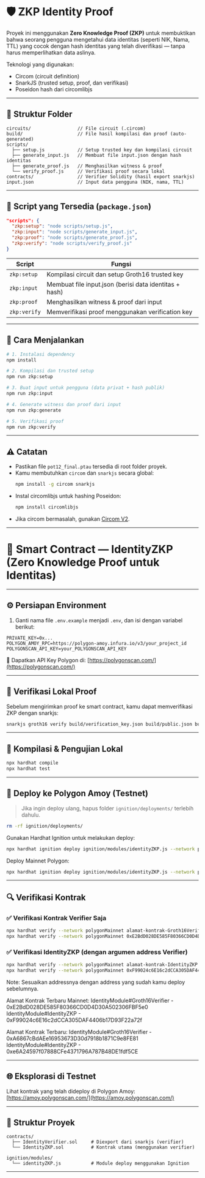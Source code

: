 
# 🛡️ ZKP Identity Proof

Proyek ini menggunakan **Zero Knowledge Proof (ZKP)** untuk membuktikan bahwa seorang pengguna mengetahui data identitas (seperti NIK, Nama, TTL) yang cocok dengan hash identitas yang telah diverifikasi — tanpa harus memperlihatkan data aslinya.

Teknologi yang digunakan:
- Circom (circuit definition)
- SnarkJS (trusted setup, proof, dan verifikasi)
- Poseidon hash dari circomlibjs

---

## 📁 Struktur Folder

```
circuits/                 // File circuit (.circom)
build/                    // File hasil kompilasi dan proof (auto-generated)
scripts/
  ├── setup.js            // Setup trusted key dan kompilasi circuit
  ├── generate_input.js   // Membuat file input.json dengan hash identitas
  ├── generate_proof.js   // Menghasilkan witness & proof
  └── verify_proof.js     // Verifikasi proof secara lokal
contracts/                // Verifier Solidity (hasil export snarkjs)
input.json                // Input data pengguna (NIK, nama, TTL)
```

---

## 📜 Script yang Tersedia (`package.json`)

```json
"scripts": {
  "zkp:setup": "node scripts/setup.js",
  "zkp:input": "node scripts/generate_input.js",
  "zkp:proof": "node scripts/generate_proof.js",
  "zkp:verify": "node scripts/verify_proof.js"
}
```

| Script | Fungsi |
|--------|--------|
| `zkp:setup` | Kompilasi circuit dan setup Groth16 trusted key |
| `zkp:input` | Membuat file input.json (berisi data identitas + hash) |
| `zkp:proof` | Menghasilkan witness & proof dari input |
| `zkp:verify` | Memverifikasi proof menggunakan verification key |

---

## 🚀 Cara Menjalankan

```bash
# 1. Instalasi dependency
npm install

# 2. Kompilasi dan trusted setup
npm run zkp:setup

# 3. Buat input untuk pengguna (data privat + hash publik)
npm run zkp:input

# 4. Generate witness dan proof dari input
npm run zkp:generate

# 5. Verifikasi proof
npm run zkp:verify
```

---

## ⚠️ Catatan
- Pastikan file `pot12_final.ptau` tersedia di root folder proyek.
- Kamu membutuhkan `circom` dan `snarkjs` secara global:
  ```bash
  npm install -g circom snarkjs
  ```
- Instal circomlibjs untuk hashing Poseidon:
  ```bash
  npm install circomlibjs
  ```
- Jika circom bermasalah, gunakan [Circom V2](https://docs.circom.io/getting-started/installation/#installing-circom).

---


# 🧾 Smart Contract — IdentityZKP (Zero Knowledge Proof untuk Identitas)
---

## ⚙️ Persiapan Environment

1. Ganti nama file `.env.example` menjadi `.env`, dan isi dengan variabel berikut:

```
PRIVATE_KEY=0x...
POLYGON_AMOY_RPC=https://polygon-amoy.infura.io/v3/your_project_id
POLYGONSCAN_API_KEY=your_POLYGONSCAN_API_KEY
```
📎 Dapatkan API Key Polygon di: [https://polygonscan.com/](https://polygonscan.com/)

---

## 🔎 Verifikasi Lokal Proof

Sebelum mengirimkan proof ke smart contract, kamu dapat memverifikasi ZKP dengan snarkjs:

```bash
snarkjs groth16 verify build/verification_key.json build/public.json build/proof.json
```

---

## 🔨 Kompilasi & Pengujian Lokal

```bash
npx hardhat compile
npx hardhat test
```

---

## 🚀 Deploy ke Polygon Amoy (Testnet)

> Jika ingin deploy ulang, hapus folder `ignition/deployments/` terlebih dahulu.
```bash
rm -rf ignition/deployments/
```

Gunakan Hardhat Ignition untuk melakukan deploy:

```bash
npx hardhat ignition deploy ignition/modules/identityZKP.js --network polygonAmoy
```

Deploy Mainnet Polygon:
```bash
npx hardhat ignition deploy ignition/modules/identityZKP.js --network polygonMainnet
```

---

## 🔍 Verifikasi Kontrak

### ✅ Verifikasi Kontrak Verifier Saja

```bash
npx hardhat verify --network polygonMainnet alamat-kontrak-Groth16Verifier
npx hardhat verify --network polygonMainnet 0xE2BdD028DE585F80366CD0D4D30A502306FBF5e0
```

### ✅ Verifikasi IdentityZKP (dengan argumen address Verifier)

```bash
npx hardhat verify --network polygonMainnet alamat-kontrak-IdentityZKP "alamat-kontrak-verifier"
npx hardhat verify --network polygonMainnet 0xF99024c6E16c2dCCA305DAF4406b17D93F22a72f "0xE2BdD028DE585F80366CD0D4D30A502306FBF5e0"
```
Note: Sesuaikan addressnya dengan address yang sudah kamu deploy sebelumnya.

Alamat Kontrak Terbaru Mainnet:
IdentityModule#Groth16Verifier - 0xE2BdD028DE585F80366CD0D4D30A502306FBF5e0
IdentityModule#IdentityZKP - 0xF99024c6E16c2dCCA305DAF4406b17D93F22a72f

Alamat Kontrak Terbaru:
IdentityModule#Groth16Verifier - 0xA6867cBdAEe16953673D30d7918b1871C9e8FE81
IdentityModule#IdentityZKP - 0xe6A24597f07888CFe4371796A787B48DE1fdf5CE

---

## 🌐 Eksplorasi di Testnet

Lihat kontrak yang telah dideploy di Polygon Amoy:
[https://amoy.polygonscan.com/](https://amoy.polygonscan.com/)

---

## 📂 Struktur Proyek

```
contracts/
  ├── IdentityVerifier.sol     # Diexport dari snarkjs (verifier)
  └── IdentityZKP.sol          # Kontrak utama (menggunakan verifier)

ignition/modules/
  └── identityZKP.js           # Module deploy menggunakan Ignition
```

---